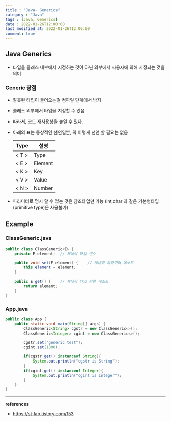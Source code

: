 ```yaml
---
title : "Java- Generics"
category : "Java"
tags : [Java, Generics]
date : 2022-01-26T12:00:00
last_modified_at: 2022-01-26T12:00:00
comment: true
---
```


## Java Generics

- 타입을 클래스 내부에서 지정하는 것이 아닌 외부에서 사용자에 의해 지정되는 것을 의미

### Generic 장점

- 잘못된 타입이 들어오는걸 컴파일 단계에서 방지
- 클래스 외부에서 타입을 지정할 수 있음
- 따라서, 코드 재사용성을 높일 수 있다.
- 아래의 표는 통상적인 선언일뿐, 꼭 이렇게 선언 할 필요는 없음
    
    
    | Type | 설명 |
    | --- | --- |
    | < T > | Type |
    | < E > | Element |
    | < K > | Key |
    | < V > | Value |
    | < N > | Number |
- 파라미터로 명시 할 수 있는 것은 참조타입만 가능 
(int,char 과 같은 기본형타입(primitive type)은 사용불가)

## Example

### ClassGeneric.java

```java
public class ClassGeneric<E> {
    private E element;	// 제네릭 타입 변수

    public void set(E element) {	// 제네릭 파라미터 메소드
        this.element = element;
    }

    public E get() {	// 제네릭 타입 반환 메소드
        return element;
    }
}
```

### App.java

```java
public class App {
    public static void main(String[] args) {
        ClassGeneric<String> cgstr = new ClassGeneric<>();
        ClassGeneric<Integer> cgint = new ClassGeneric<>();

        cgstr.set("generic test");
        cgint.set(1000);

        if(cgstr.get() instanceof String){
            System.out.println("cgstr is String");
        }
        if(cgint.get() instanceof Integer){
            System.out.println("cgint is Integer");
        }
    }
}
```

---

**references**
- https://st-lab.tistory.com/153